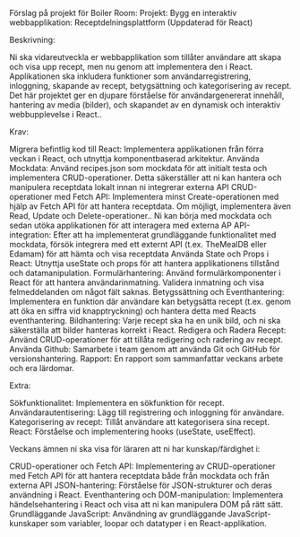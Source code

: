 Förslag på projekt för Boiler Room:
Projekt: Bygg en interaktiv webbapplikation: Receptdelningsplattform (Uppdaterad för React)

Beskrivning:

Ni ska vidareutveckla er webbapplikation som tillåter användare att skapa och visa upp recept, men nu genom att implementera den i React. Applikationen ska inkludera funktioner som användarregistrering, inloggning, skapande av recept, betygsättning och kategorisering av recept. Det här projektet ger en djupare förståelse för användargenererat innehåll, hantering av media (bilder), och skapandet av en dynamisk och interaktiv webbupplevelse i React..

Krav:

Migrera befintlig kod till React: Implementera applikationen från förra veckan i React, och utnyttja komponentbaserad arkitektur.
Använda Mockdata: Använd recipes.json som mockdata för att initialt testa och implementera CRUD-operationer. Detta säkerställer att ni kan hantera och manipulera receptdata lokalt innan ni integrerar externa API
CRUD-operationer med Fetch API: Implementera minst Create-operationen med hjälp av Fetch API för att hantera receptdata. Om möjligt, implementera även Read, Update och Delete-operationer.. Ni kan börja med mockdata och sedan utöka applikationen för att interagera med externa AP
API-integration: Efter att ha implementerat grundläggande funktionalitet med mockdata, försök integrera med ett externt API (t.ex. TheMealDB eller Edamam) för att hämta och visa receptdata
Använda State och Props i React: Utnyttja useState och props för att hantera applikationens tillstånd och datamanipulation.
Formulärhantering: Använd formulärkomponenter i React för att hantera användarinmatning. Validera inmatning och visa felmeddelanden om något fält saknas.
Betygssättning och Eventhantering: Implementera en funktion där användare kan betygsätta recept (t.ex. genom att öka en siffra vid knapptryckning) och hantera detta med Reacts eventhantering.
Bildhantering: Varje recept ska ha en unik bild, och ni ska säkerställa att bilder hanteras korrekt i React.
Redigera och Radera Recept: Använd CRUD-operationer för att tillåta redigering och radering av recept.
Använda Github: Samarbete i team genom att använda Git och GitHub för versionshantering.
Rapport: En rapport som sammanfattar veckans arbete och era lärdomar.

Extra:

Sökfunktionalitet: Implementera en sökfunktion för recept.
Användarautentisering: Lägg till registrering och inloggning för användare.
Kategorisering av recept: Tillåt användare att kategorisera sina recept.
React: Förståelse och implementering hooks (useState, useEffect).

Veckans ämnen ni ska visa för läraren att ni har kunskap/färdighet i:

CRUD-operationer och Fetch API: Implementering av CRUD-operationer med Fetch API för att hantera receptdata både från mockdata och från externa API
JSON-hantering: Förståelse för JSON-strukturer och deras användning i React.
Eventhantering och DOM-manipulation: Implementera händelsehantering i React och visa att ni kan manipulera DOM på rätt sätt.
Grundläggande JavaScript: Användning av grundläggande JavaScript-kunskaper som variabler, loopar och datatyper i en React-applikation.
